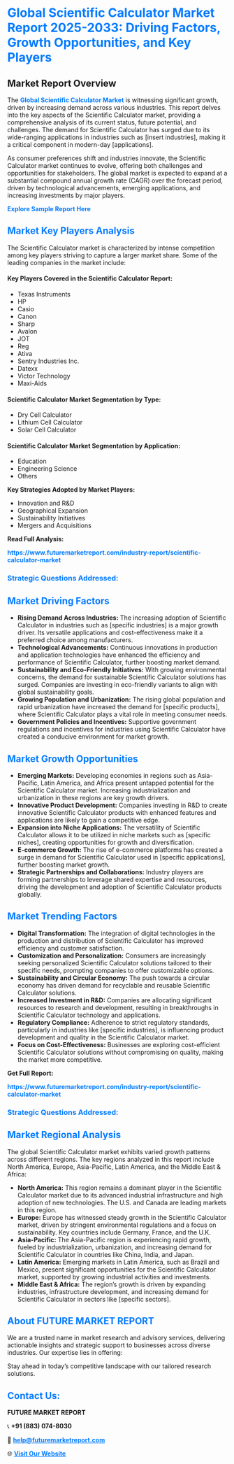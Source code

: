 <h1 style="color: #007BFF;">Global Scientific Calculator Market Report 2025-2033: Driving Factors, Growth Opportunities, and Key Players</h1>

<section id="overview">
<h2>Market Report Overview</h2>
<p>The <a href="https://www.futuremarketreport.com/industry-report/scientific-calculator-market" style="color: #007BFF; text-decoration: none;"><strong>Global Scientific Calculator Market</strong></a> is witnessing significant growth, driven by increasing demand across various industries. This report delves into the key aspects of the Scientific Calculator market, providing a comprehensive analysis of its current status, future potential, and challenges. The demand for Scientific Calculator has surged due to its wide-ranging applications in industries such as [insert industries], making it a critical component in modern-day [applications].</p>
<p>As consumer preferences shift and industries innovate, the Scientific Calculator market continues to evolve, offering both challenges and opportunities for stakeholders. The global market is expected to expand at a substantial compound annual growth rate (CAGR) over the forecast period, driven by technological advancements, emerging applications, and increasing investments by major players.</p>
</section>

<section id="overview">
<p><a href="https://www.futuremarketreport.com/request-sample/reportId=57752" style="color: #007BFF; text-decoration: none;"><strong>Explore Sample Report Here</strong></a></p>
</section>

<section id="key-players">
<h2 style="color: #007BFF;">Market Key Players Analysis</h2>
<p>The Scientific Calculator market is characterized by intense competition among key players striving to capture a larger market share. Some of the leading companies in the market include:</p>
<h4>Key Players Covered in the Scientific Calculator Report:</h4>
<ul><li>Texas Instruments</li><li>HP</li><li>Casio</li><li>Canon</li><li>Sharp</li><li>Avalon</li><li>JOT</li><li>Reg</li><li>Ativa</li><li>Sentry Industries Inc.</li><li>Datexx</li><li>Victor Technology</li><li>Maxi-Aids</li></ul>
<h4>Scientific Calculator Market Segmentation by Type:</h4>
<ul><li>Dry Cell Calculator</li><li>Lithium Cell Calculator</li><li>Solar Cell Calculator</li></ul>

<h4>Scientific Calculator Market Segmentation by Application:</h4>
<ul><li>Education</li><li>Engineering Science</li><li>Others</li></ul>
<p><strong>Key Strategies Adopted by Market Players:</strong></p>
<ul>
<li>Innovation and R&D</li>
<li>Geographical Expansion</li>
<li>Sustainability Initiatives</li>
<li>Mergers and Acquisitions</li>
</ul>
</section>

<section>
<p><strong>Read Full Analysis: </strong></p><a href="https://www.futuremarketreport.com/industry-report/scientific-calculator-market" style="color: #007BFF; text-decoration: none;"><strong>https://www.futuremarketreport.com/industry-report/scientific-calculator-market</strong></a>
<h3 style="color: #007BFF;">Strategic Questions Addressed:</h3>
</section>

<section id="driving-factors">
<h2 style="color: #007BFF;">Market Driving Factors</h2>
<ul>
<li><strong>Rising Demand Across Industries:</strong> The increasing adoption of Scientific Calculator in industries such as [specific industries] is a major growth driver. Its versatile applications and cost-effectiveness make it a preferred choice among manufacturers.</li>
<li><strong>Technological Advancements:</strong> Continuous innovations in production and application technologies have enhanced the efficiency and performance of Scientific Calculator, further boosting market demand.</li>
<li><strong>Sustainability and Eco-Friendly Initiatives:</strong> With growing environmental concerns, the demand for sustainable Scientific Calculator solutions has surged. Companies are investing in eco-friendly variants to align with global sustainability goals.</li>
<li><strong>Growing Population and Urbanization:</strong> The rising global population and rapid urbanization have increased the demand for [specific products], where Scientific Calculator plays a vital role in meeting consumer needs.</li>
<li><strong>Government Policies and Incentives:</strong> Supportive government regulations and incentives for industries using Scientific Calculator have created a conducive environment for market growth.</li>
</ul>
</section>

<section id="growth-opportunities">
<h2 style="color: #007BFF;">Market Growth Opportunities</h2>
<ul>
<li><strong>Emerging Markets:</strong> Developing economies in regions such as Asia-Pacific, Latin America, and Africa present untapped potential for the Scientific Calculator market. Increasing industrialization and urbanization in these regions are key growth drivers.</li>
<li><strong>Innovative Product Development:</strong> Companies investing in R&D to create innovative Scientific Calculator products with enhanced features and applications are likely to gain a competitive edge.</li>
<li><strong>Expansion into Niche Applications:</strong> The versatility of Scientific Calculator allows it to be utilized in niche markets such as [specific niches], creating opportunities for growth and diversification.</li>
<li><strong>E-commerce Growth:</strong> The rise of e-commerce platforms has created a surge in demand for Scientific Calculator used in [specific applications], further boosting market growth.</li>
<li><strong>Strategic Partnerships and Collaborations:</strong> Industry players are forming partnerships to leverage shared expertise and resources, driving the development and adoption of Scientific Calculator products globally.</li>
</ul>
</section>

<section id="trending-factors">
<h2 style="color: #007BFF;">Market Trending Factors</h2>
<ul>
<li><strong>Digital Transformation:</strong> The integration of digital technologies in the production and distribution of Scientific Calculator has improved efficiency and customer satisfaction.</li>
<li><strong>Customization and Personalization:</strong> Consumers are increasingly seeking personalized Scientific Calculator solutions tailored to their specific needs, prompting companies to offer customizable options.</li>
<li><strong>Sustainability and Circular Economy:</strong> The push towards a circular economy has driven demand for recyclable and reusable Scientific Calculator solutions.</li>
<li><strong>Increased Investment in R&D:</strong> Companies are allocating significant resources to research and development, resulting in breakthroughs in Scientific Calculator technology and applications.</li>
<li><strong>Regulatory Compliance:</strong> Adherence to strict regulatory standards, particularly in industries like [specific industries], is influencing product development and quality in the Scientific Calculator market.</li>
<li><strong>Focus on Cost-Effectiveness:</strong> Businesses are exploring cost-efficient Scientific Calculator solutions without compromising on quality, making the market more competitive.</li>
</ul>
</section>

<section>
<p><strong>Get Full Report: </strong></p><a href="https://www.futuremarketreport.com/industry-report/scientific-calculator-market" style="color: #007BFF; text-decoration: none;"><strong>https://www.futuremarketreport.com/industry-report/scientific-calculator-market</strong></a>
<h3 style="color: #007BFF;">Strategic Questions Addressed:</h3>
</section>


<section id="regional-analysis">
<h2 style="color: #007BFF;">Market Regional Analysis</h2>
<p>The global Scientific Calculator market exhibits varied growth patterns across different regions. The key regions analyzed in this report include North America, Europe, Asia-Pacific, Latin America, and the Middle East & Africa:</p>
<ul>
<li><strong>North America:</strong> This region remains a dominant player in the Scientific Calculator market due to its advanced industrial infrastructure and high adoption of new technologies. The U.S. and Canada are leading markets in this region.</li>
<li><strong>Europe:</strong> Europe has witnessed steady growth in the Scientific Calculator market, driven by stringent environmental regulations and a focus on sustainability. Key countries include Germany, France, and the U.K.</li>
<li><strong>Asia-Pacific:</strong> The Asia-Pacific region is experiencing rapid growth, fueled by industrialization, urbanization, and increasing demand for Scientific Calculator in countries like China, India, and Japan.</li>
<li><strong>Latin America:</strong> Emerging markets in Latin America, such as Brazil and Mexico, present significant opportunities for the Scientific Calculator market, supported by growing industrial activities and investments.</li>
<li><strong>Middle East & Africa:</strong> The region’s growth is driven by expanding industries, infrastructure development, and increasing demand for Scientific Calculator in sectors like [specific sectors].</li>
</ul>
</section>

<footer>
<h2 style="color: #007BFF;">About FUTURE MARKET REPORT</h2>
<p>We are a trusted name in market research and advisory services, delivering actionable insights and strategic support to businesses across diverse industries. Our expertise lies in offering:</p>

<p>Stay ahead in today’s competitive landscape with our tailored research solutions.</p>

<h2 style="color: #007BFF;">Contact Us:</h2>
<p><strong>FUTURE MARKET REPORT</strong></p>
<p>📞 <strong>+91 (883) 074-8030</strong></p>
<p>📧 <strong><a href="mailto:help@futuremarketreport.com" style="color: #007BFF;">help@futuremarketreport.com</a></strong></p>
<p>🌐 <strong><a href="https://www.futuremarketreport.com/" style="color: #007BFF;">Visit Our Website</a></strong></p>
</footer>